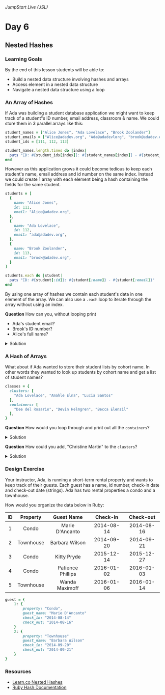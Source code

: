 _JumpStart Live (JSL)_

# Day 6

## Nested Hashes

### Learning Goals

By the end of this lesson students will be able to:

- Build a nested data structure involving hashes and arrays
- Access element in a nested data structure
- Navigate a nested data structure using a loop

### An Array of Hashes

If Ada was building a student database application we might want to keep track of a student"s ID number, email address, classroom & name.  We could store them in 3 parallel arrays like this:

```ruby
student_names = ["Alice Jones", "Ada Lovelace", "Brook Zoolander"]
student_emails = ["Alice@adadev.org", "Ada@adadevlorg", "brook@adadev.org"]
student_ids = [111, 112, 113]

student_names.length.times do |index|
  puts "ID: #{student_ids[index]}: #{student_names[index]} - #{student_emails[index]}"
end
```

However as this application grows it could become tedious to keep each student's name, email address and id number on the same index.  Instead we could create 1 array with each element being a hash containing the fields for the same student.

```ruby
students = [
  {
    name: "Alice Jones",
    id: 111,
    email: "Alice@adadev.org",
  },
  {
    name: "Ada Lovelace",
    id: 112,
    email: "ada@adadev.org",
  },
  {
    name: "Brook Zoolander",
    id: 113,
    email: "brook@adadev.org",
  }
]

students.each do |student|
  puts "ID: #{student[:id]}: #{student[:name]} - #{student[:email]}"
end
```

By using one array of hashes we contain each student's data in one element of the array.  We can also use a `.each` loop to iterate through the array without using an index.


**Question** How can you, without looping print

- Ada's student email?
- Brook's ID number?
- Alice's full name?

<details>
<summary>Solution</summary>

```ruby
# Ada's student email
puts students[1][:email]

# Brook's ID number
puts students[-1][:id]

# Alice's Full name
puts students.first[:name]
```

</details>

### A Hash of Arrays

What about if Ada wanted to store their student lists by cohort name.  In other words they wanted to look up students by cohort name and get a list of student names?


```ruby
classes = {
  clusters: [
    "Ada Lovelace", "Amahle Elna", "Lucia Santos"
  ],
  containers: [
    "Dee del Rosario", "Devin Helmgren", "Becca Elenzil"
  ],
}
```

**Question** How would you loop through and print out all the `containers`?

<details>
<summary>Solution</summary>

```ruby
classes[:containers].each do |student|
  puts student
end
```
</details>


**Question** How could you add, "Christine Martin" to the `clusters`?

<details>
<summary>Solution</summary>

```ruby
classes[:clusters] << "Christine Martin"
```
</details>

### Design Exercise

Your instructor, Ada, is running a short-term rental property and wants to keep track of their guests.  Each guest has a name, id number, check-in date and check-out date (strings).  Ada has two rental properties a condo and a townhouse.

How would you organize the data below in Ruby:

**ID**|**Property**|**Guest Name**|**Check-in**|**Check-out**
:-----:|:-----:|:-----:|:-----:|:-----:
1|Condo|Marie D'Ancanto|2014-08-14|2014-08-16
2|Townhouse|Barbara Wilson|2014-09-20|2014-09-21
3|Condo|Kitty Pryde|2015-12-14|2015-12-27
4|Condo|Patience Phillips|2016-01-02|2016-01-03
5|Townhouse|Wanda Maximoff|2016-01-06|2016-01-14

```ruby
guest = {
    1: {
        property: "Condo",
        guest_name: "Marie D'Ancanto"
        check_in: "2014-08-14"
        check_out: "2014-08-16"
    }
    2: {
        property: "Townhouse"
        guest_name: "Barbara Wilson"
        check_in: "2014-09-20"
        check_out: "2014-09-21"
    }
}
```


### Resources

- [Learn.co Nested Hashes](https://learn.co/lessons/nested-hashes-intro)
- [Ruby Hash Documentation](https://ruby-doc.org/core/Hash.html)
